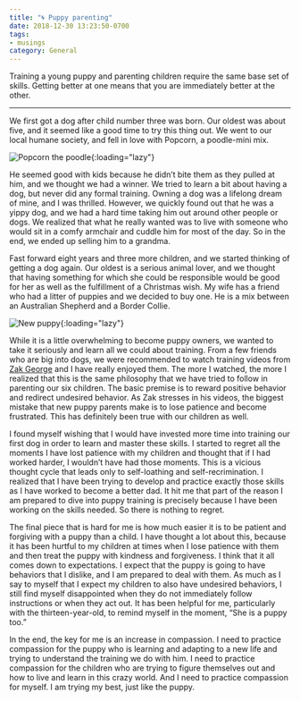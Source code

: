 ```yaml
---
title: "🌀 Puppy parenting"
date: 2018-12-30 13:23:50-0700
tags:
- musings
category: General
---
```


Training a young puppy and parenting children require the same base set of skills. Getting better at one means that you are immediately better at the other.

- - -

We first got a dog after child number three was born. Our oldest was about five, and it seemed like a good time to try this thing out. We went to our local humane society, and fell in love with Popcorn, a poodle-mini mix.

![Popcorn the poodle](https://media.bennorris.org/images/bennorris/uploads/2018/6b1d18cef7.jpg){:loading="lazy"}

He seemed good with kids because he didn’t bite them as they pulled at him, and we thought we had a winner. We tried to learn a bit about having a dog, but never did any formal training. Owning a dog was a lifelong dream of mine, and I was thrilled. However, we quickly found out that he was a yippy dog, and we had a hard time taking him out around other people or dogs. We realized that what he really wanted was to live with someone who would sit in a comfy armchair and cuddle him for most of the day. So in the end, we ended up selling him to a grandma.

Fast forward eight years and three more children, and we started thinking of getting a dog again. Our oldest is a serious animal lover, and we thought that having something for which she could be responsible would be good for her as well as the fulfillment of a Christmas wish. My wife has a friend who had a litter of puppies and we decided to buy one. He is a mix between an Australian Shepherd and a Border Collie.

![New puppy](https://media.bennorris.org/images/bennorris/uploads/2018/e06481470e.jpg){:loading="lazy"}

While it is a little overwhelming to become puppy owners, we wanted to take it seriously and learn all we could about training. From a few friends who are big into dogs, we were recommended to watch training videos from [Zak George](https://www.dogtrainingrevolution.com) and I have really enjoyed them. The more I watched, the more I realized that this is the same philosophy that we have tried to follow in parenting our six children. The basic premise is to reward positive behavior and redirect undesired behavior. As Zak stresses in his videos, the biggest mistake that new puppy parents make is to lose patience and become frustrated. This has definitely been true with our children as well.

I found myself wishing that I would have invested more time into training our first dog in order to learn and master these skills. I started to regret all the moments I have lost patience with my children and thought that if I had worked harder, I wouldn’t have had those moments. This is a vicious thought cycle that leads only to self-loathing and self-recrimination. I realized that I have been trying to develop and practice exactly those skills as I have worked to become a better dad. It hit me that part of the reason I am prepared to dive into puppy training is precisely because I have been working on the skills needed. So there is nothing to regret.

The final piece that is hard for me is how much easier it is to be patient and forgiving with a puppy than a child. I have thought a lot about this, because it has been hurtful to my children at times when I lose patience with them and then treat the puppy with kindness and forgiveness. I think that it all comes down to expectations. I expect that the puppy is going to have behaviors that I dislike, and I am prepared to deal with them. As much as I say to myself that I expect my children to also have undesired behaviors, I still find myself disappointed when they do not immediately follow instructions or when they act out. It has been helpful for me, particularly with the thirteen-year-old, to remind myself in the moment, “She is a puppy too.”

In the end, the key for me is an increase in compassion. I need to practice compassion for the puppy who is learning and adapting to a new life and trying to understand the training we do with him. I need to practice compassion for the children who are trying to figure themselves out and how to live and learn in this crazy world. And I need to practice compassion for myself. I am trying my best, just like the puppy.
